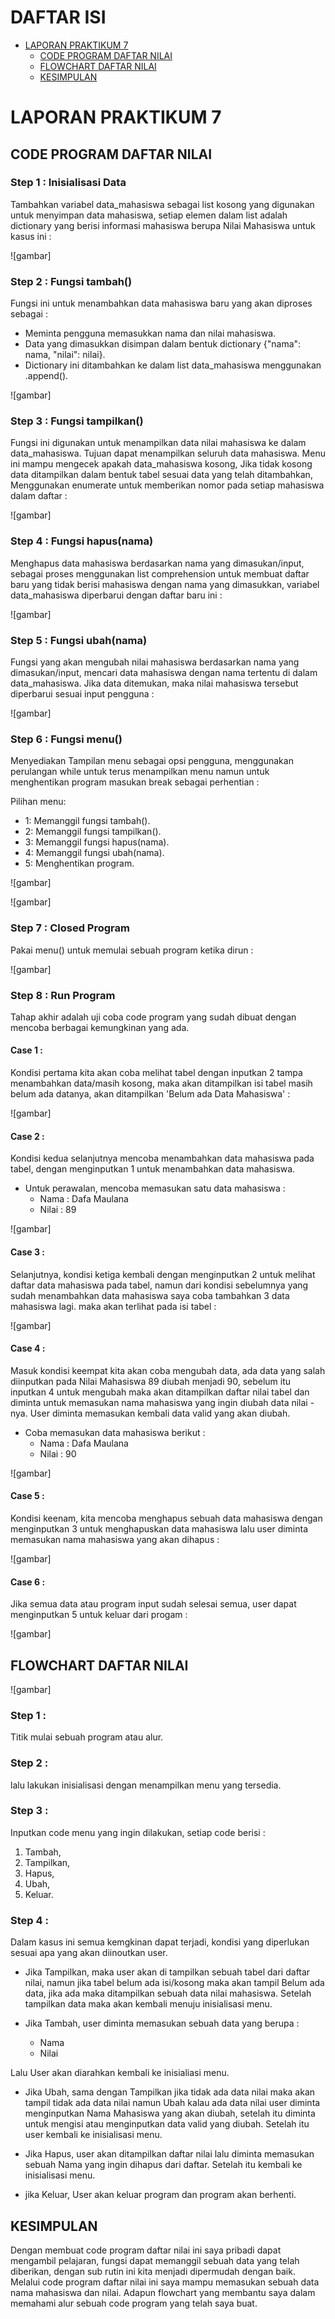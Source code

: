 DAFTAR ISI
==========
- [LAPORAN PRAKTIKUM 7](#laporan-praktikum-7)  
    - [CODE PROGRAM DAFTAR NILAI](#code-program-daftar-nilai)
    - [FLOWCHART DAFTAR NILAI](#flowchart-daftar-nilai)
    - [KESIMPULAN](#kesimpulan)


# LAPORAN PRAKTIKUM 7


## CODE PROGRAM DAFTAR NILAI

### Step 1 : Inisialisasi Data
Tambahkan variabel data_mahasiswa sebagai list kosong yang digunakan untuk menyimpan data mahasiswa, setiap elemen dalam list adalah dictionary yang berisi informasi mahasiswa berupa Nilai Mahasiswa untuk kasus ini :

![gambar]

### Step 2 : Fungsi tambah()
Fungsi ini untuk menambahkan data mahasiswa baru yang akan diproses sebagai :
- Meminta pengguna memasukkan nama dan nilai mahasiswa.
- Data yang dimasukkan disimpan dalam bentuk dictionary {"nama": nama, "nilai": nilai}.
- Dictionary ini ditambahkan ke dalam list data_mahasiswa menggunakan .append().

![gambar]

### Step 3 : Fungsi tampilkan()
Fungsi ini digunakan untuk menampilkan data nilai mahasiswa ke dalam data_mahasiswa. Tujuan dapat menampilkan seluruh data mahasiswa. Menu ini mampu mengecek apakah data_mahasiswa kosong, Jika tidak kosong data ditampilkan dalam bentuk tabel sesuai data yang telah ditambahkan, Menggunakan enumerate untuk memberikan nomor pada setiap mahasiswa dalam daftar :

![gambar]

### Step 4 : Fungsi hapus(nama)
Menghapus data mahasiswa berdasarkan nama yang dimasukan/input, sebagai proses menggunakan list comprehension untuk membuat daftar baru yang tidak berisi mahasiswa dengan nama yang dimasukkan, variabel data_mahasiswa diperbarui dengan daftar baru ini :

![gambar]

### Step 5 : Fungsi ubah(nama)
Fungsi yang akan mengubah nilai mahasiswa berdasarkan nama yang dimasukan/input, mencari data mahasiswa dengan nama tertentu di dalam data_mahasiswa. Jika data ditemukan, maka nilai mahasiswa tersebut diperbarui sesuai input pengguna :

![gambar]

### Step 6 : Fungsi menu()
Menyediakan Tampilan menu sebagai opsi pengguna, menggunakan perulangan while untuk terus menampilkan menu namun untuk menghentikan program masukan break sebagai perhentian :

Pilihan menu:
- 1: Memanggil fungsi tambah().
- 2: Memanggil fungsi tampilkan().
- 3: Memanggil fungsi hapus(nama).
- 4: Memanggil fungsi ubah(nama).
- 5: Menghentikan program.

![gambar]

![gambar]

### Step 7 : Closed Program
Pakai menu() untuk memulai sebuah program ketika dirun :

![gambar]

### Step 8 : Run Program
Tahap akhir adalah uji coba code program yang sudah dibuat dengan mencoba berbagai kemungkinan yang ada.

#### Case 1 :
Kondisi pertama kita akan coba melihat tabel dengan inputkan 2 tampa menambahkan data/masih kosong, maka akan ditampilkan isi tabel masih belum ada datanya, akan ditampilkan 'Belum ada Data Mahasiswa' :

![gambar]

#### Case 2 :
Kondisi kedua selanjutnya mencoba menambahkan data mahasiswa pada tabel, dengan menginputkan 1 untuk menambahkan data mahasiswa.

- Untuk perawalan, mencoba memasukan satu data mahasiswa :
    - Nama : Dafa Maulana
    - Nilai : 89

![gambar]

#### Case 3 :
Selanjutnya, kondisi ketiga kembali dengan menginputkan 2 untuk melihat daftar data mahasiswa pada tabel, namun dari kondisi sebelumnya yang sudah menambahkan data mahasiswa saya coba tambahkan 3 data mahasiswa lagi. maka akan terlihat pada isi tabel :

![gambar]

#### Case 4 :
Masuk kondisi keempat kita akan coba mengubah data, ada data yang salah diinputkan pada Nilai Mahasiswa 89 diubah menjadi 90, sebelum itu inputkan 4 untuk mengubah maka akan ditampilkan daftar nilai tabel dan diminta untuk memasukan nama mahasiswa yang ingin diubah data nilai -nya. User diminta memasukan kembali data valid yang akan diubah.

- Coba memasukan data mahasiswa berikut :
    - Nama : Dafa Maulana
    - Nilai : 90

![gambar]

#### Case 5 : 
Kondisi keenam, kita mencoba menghapus sebuah data mahasiswa dengan menginputkan 3 untuk menghapuskan data mahasiswa lalu user diminta memasukan nama mahasiswa yang akan dihapus :

![gambar]

#### Case 6 :
Jika semua data atau program input sudah selesai semua, user dapat menginputkan 5 untuk keluar dari progam :

![gambar]



## FLOWCHART DAFTAR NILAI

![gambar]


### Step 1 :
Titik mulai sebuah program atau alur.

### Step 2 :
lalu lakukan inisialisasi dengan menampilkan menu yang tersedia.

### Step 3 :
Inputkan code menu yang ingin dilakukan, setiap code berisi :
1. Tambah, 
2. Tampilkan, 
3. Hapus, 
4. Ubah, 
5. Keluar.

### Step 4 :
Dalam kasus ini semua kemgkinan dapat terjadi, kondisi yang diperlukan sesuai apa yang akan diinoutkan user.

- Jika Tampilkan, maka user akan di tampilkan sebuah tabel dari daftar nilai, namun jika tabel belum ada isi/kosong maka akan tampil Belum ada data, jika ada maka ditampilkan sebuah data nilai mahasiswa. Setelah tampilkan data maka akan kembali menuju inisialisasi menu. 

- Jika Tambah, user diminta memasukan sebuah data yang berupa :
    - Nama
    - Nilai

Lalu User akan diarahkan kembali ke inisialiasi menu.

- Jika Ubah, sama dengan Tampilkan jika tidak ada data nilai maka akan tampil tidak ada data nilai namun Ubah kalau ada data nilai user diminta menginputkan Nama Mahasiswa yang akan diubah, setelah itu diminta untuk mengisi atau menginputkan data valid yang diubah. Setelah itu user kembali ke inisialisasi menu.

- Jika Hapus, user akan ditampilkan daftar nilai lalu diminta memasukan sebuah Nama yang ingin dihapus dari daftar. Setelah itu kembali ke inisialisasi menu.

- jika Keluar, User akan keluar program dan program akan berhenti.


## KESIMPULAN
Dengan membuat code program daftar nilai ini saya pribadi dapat mengambil pelajaran, fungsi dapat memanggil sebuah data yang telah diberikan, dengan sub rutin ini kita menjadi dipermudah dengan baik. Melalui code program daftar nilai ini saya mampu memasukan sebuah data nama mahasiswa dan nilai. Adapun flowchart yang membantu saya dalam memahami alur sebuah code program yang telah saya buat.